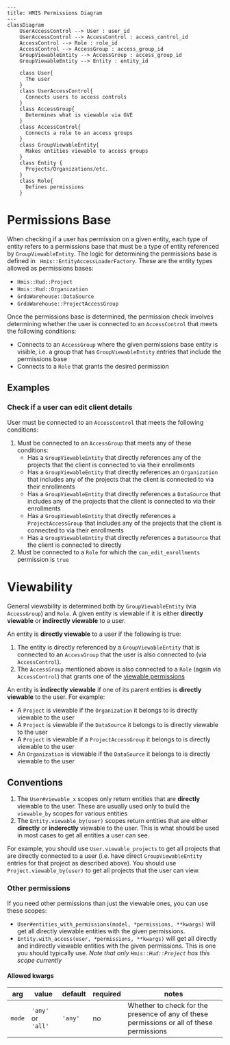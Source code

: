 ```mermaid
---
title: HMIS Permissions Diagram
---
classDiagram
    UserAccessControl --> User : user_id
    UserAccessControl --> AccessControl : access_control_id
    AccessControl --> Role : role_id
    AccessControl --> AccessGroup : access_group_id
    GroupViewableEntity --> AccessGroup : access_group_id
    GroupViewableEntity --> Entity : entity_id

    class User{
      The user
    }
    class UserAccessControl{
      Connects users to access controls
    }
    class AccessGroup{
      Determines what is viewable via GVE
    }
    class AccessControl{
      Connects a role to an access groups
    }
    class GroupViewableEntity{
      Makes entities viewable to access groups
    }
    class Entity {
      Projects/Organizations/etc.
    }
    class Role{
      Defines permissions
    }
```

# Permissions Base

When checking if a user has permission on a given entity, each type of entity refers to a permissions base that must be a type of entity referenced by `GroupViewableEntity`. The logic for determining the permissions base is defined in  ` Hmis::EntityAccessLoaderFactory`. These are the entity types allowed as permissions bases:

- `Hmis::Hud::Project`
- `Hmis::Hud::Organization`
- `GrdaWarehouse::DataSource`
- `GrdaWarehouse::ProjectAccessGroup`

Once the permissions base is determined, the permission check involves determining whether the user is connected to an `AccessControl` that meets the following conditions:

- Connects to an `AccessGroup` where the given permissions base entity is visible, i.e. a group that has `GroupViewableEntity` entries that include the permissions base
- Connects to a `Role` that grants the desired permission

## Examples

### Check if a user can edit client details

User must be connected to an `AccessControl` that meets the following conditions:

1. Must be connected to an `AccessGroup` that meets any of these conditions:
    - Has a `GroupViewableEntity` that directly references any of the projects that the client is connected to via their enrollments
    - Has a `GroupViewableEntity` that directly references an `Organization` that includes any of the projects that the client is connected to via their enrollments
    - Has a `GroupViewableEntity` that directly references a `DataSource` that includes any of the projects that the client is connected to via their enrollments
    - Has a `GroupViewableEntity` that directly references a `ProjectAccessGroup` that includes any of the projects that the client is connected to via their enrollments
    - Has a `GroupViewableEntity` that directly references a `DataSource` that the client is connected to directly
2. Must be connected to a `Role` for which the `can_edit_enrollments` permission is `true`

# Viewability

General viewability is determined both by `GroupViewableEntity` (via `AccessGroup`) and `Role`. A given entity is viewable if it is either **directly viewable** or **indirectly viewable** to a user.

An entity is **directly viewable** to a user if the following is true:

1. The entity is directly referenced by a `GroupViewableEntity` that is connected to an `AccessGroup` that the user is also connected to (via `AccessControl`).
2. The `AccessGroup` mentioned above is also connected to a `Role` (again via `AccessControl`) that grants one of the [viewable permissions](https://github.com/greenriver/hmis-warehouse/blob/0323d1fdf86ea39b0dfa45ba5fab3da4220c75ec/drivers/hmis/app/models/hmis/role.rb#L32)

An entity is **indirectly viewable** if one of its parent entities is **directly viewable** to the user. For example:

- A `Project` is viewable if the `Organization` it belongs to is directly viewable to the user
- A `Project` is viewable if the `DataSource` it belongs to is directly viewable to the user
- A `Project` is viewable if a `ProjectAccessGroup` it belongs to is directly viewable to the user
- An `Organization` is viewable if the `DataSource` it belongs to is directly viewable to the user

## Conventions

1. The `User#viewable_x` scopes only return entities that are **directly** viewable to the user. These are usually used only to build the `viewable_by` scopes for various entities
2. The `Entity.viewable_by(user)` scopes return entities that are either **directly** or **inderectly** viewable to the user. This is what should be used in most cases to get all entities a user can see.

For example, you should use `User.viewable_projects` to get all projects that are directly connected to a user (i.e. have direct `GroupViewableEntity` entries for that project as described above). You should use `Project.viewable_by(user)` to get all projects that the user can view.

### Other permissions

If you need other permissions than just the viewable ones, you can use these scopes:

- `User#entities_with_permissions(model, *permissions, **kwargs)` will get all directly viewable entities with the given permissions.
- `Entity.with_access(user, *permissions, **kwargs)` will get all directly and indirectly viewable entities with the given permissions. This is one you should typically use. *Note that only `Hmis::Hud::Project` has this scope currently*

#### Allowed kwargs

| arg         | value       | default | required | notes |
| ----------- | ----------- | ------- | -------- | ----- |
| `mode`      | `'any'` or `'all'` | `'any'` | no | Whether to check for the presence of any of these permissions or all of these permissions
